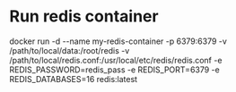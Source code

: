 # Run redis container

docker run -d --name my-redis-container -p 6379:6379 -v /path/to/local/dаta:/root/redis -v /path/to/local/redis.conf:/usr/local/etc/redis/redis.conf -e REDIS_PASSWORD=redis_pass -e REDIS_PORT=6379 -e REDIS_DATABASES=16 redis:latest
